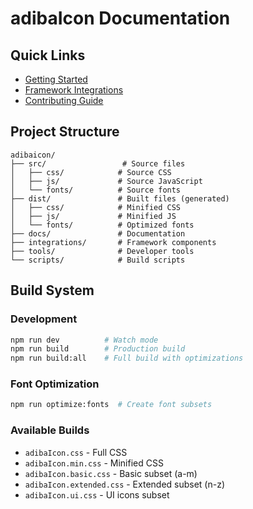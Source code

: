 # adibaIcon Documentation

## Quick Links

- [Getting Started](README.md)
- [Framework Integrations](integrations.md)
- [Contributing Guide](CONTRIBUTING.md)

## Project Structure

```
adibaicon/
├── src/                 # Source files
│   ├── css/            # Source CSS
│   ├── js/             # Source JavaScript
│   └── fonts/          # Source fonts
├── dist/               # Built files (generated)
│   ├── css/            # Minified CSS
│   ├── js/             # Minified JS
│   └── fonts/          # Optimized fonts
├── docs/               # Documentation
├── integrations/       # Framework components
├── tools/              # Developer tools
└── scripts/            # Build scripts
```

## Build System

### Development
```bash
npm run dev          # Watch mode
npm run build        # Production build
npm run build:all    # Full build with optimizations
```

### Font Optimization
```bash
npm run optimize:fonts  # Create font subsets
```

### Available Builds
- `adibaIcon.css` - Full CSS
- `adibaIcon.min.css` - Minified CSS
- `adibaIcon.basic.css` - Basic subset (a-m)
- `adibaIcon.extended.css` - Extended subset (n-z)
- `adibaIcon.ui.css` - UI icons subset